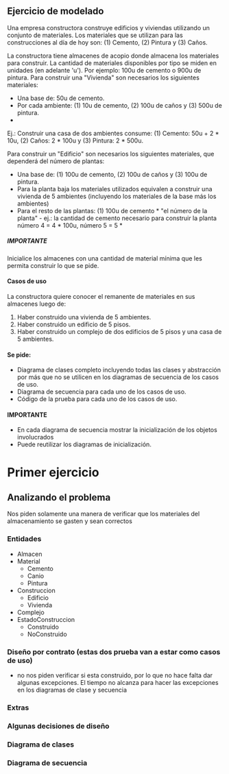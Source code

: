 ## Ejercicio de modelado

Una empresa constructora construye edificios y viviendas utilizando un conjunto de materiales. Los materiales que se
utilizan para las construcciones al día de hoy son: (1) Cemento, (2) Pintura y (3)
Caños.

La constructora tiene almacenes de acopio donde almacena los materiales para construir. La cantidad de materiales
disponibles por tipo se miden en unidades (en adelante 'u'). Por ejemplo: 100u de cemento o 900u de pintura. Para
construir una "Vivienda" son necesarios los siguientes materiales:

- Una base de: 50u de cemento.
- Por cada ambiente: (1) 10u de cemento, (2) 100u de caños y (3) 500u de pintura.
-

Ej.: Construir una casa de dos ambientes consume: (1) Cemento: 50u + 2 * 10u, (2) Caños: 2 * 100u y (3) Pintura: 2 *
500u.

Para construir un "Edificio" son necesarios los siguientes materiales, que dependerá del número de plantas:

- Una base de: (1) 100u de cemento, (2) 100u de caños y (3) 100u de pintura.
- Para la planta baja los materiales utilizados equivalen a construir una vivienda de 5 ambientes
  (incluyendo los materiales de la base más los ambientes)
- Para el resto de las plantas: (1) 100u de cemento * "el número de la planta" - ej.: la cantidad de cemento necesario
  para construir la planta número 4 = 4 * 100u, número 5 = 5 *

##### IMPORTANTE

Inicialice los almacenes con una cantidad de material mínima que les permita construir lo que se pide.

#### Casos de uso

La constructora quiere conocer el remanente de materiales en sus almacenes luego de:

1. Haber construido una vivienda de 5 ambientes.
2. Haber construido un edificio de 5 pisos.
3. Haber construido un complejo de dos edificios de 5 pisos y una casa de 5 ambientes.

#### Se pide:

- Diagrama de clases completo incluyendo todas las clases y abstracción por más que no se utilicen en los diagramas de
  secuencia de los casos de uso.
- Diagrama de secuencia para cada uno de los casos de uso.
- Código de la prueba para cada uno de los casos de uso.

#### IMPORTANTE

- En cada diagrama de secuencia mostrar la inicialización de los objetos involucrados
- Puede reutilizar los diagramas de inicialización.

# Primer ejercicio

## Analizando el problema
Nos piden solamente una manera de verificar que los materiales del almacenamiento se gasten y sean correctos
### Entidades

- Almacen
- Material
  - Cemento
  - Canio
  - Pintura
- Construccion
  - Edificio
  - Vivienda
- Complejo
- EstadoConstruccion
  - Construido
  - NoConstruido

### Diseño por contrato (estas dos prueba van a estar como casos de uso)

- no nos piden verificar si esta construido, por lo que no hace falta dar algunas excepciones. El tiempo no alcanza para
  hacer las excepciones en los diagramas de clase y secuencia
### Extras

### Algunas decisiones de diseño

### Diagrama de clases

### Diagrama de secuencia





